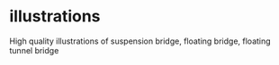 # illustrations
High quality illustrations of suspension bridge, floating bridge, floating tunnel bridge
